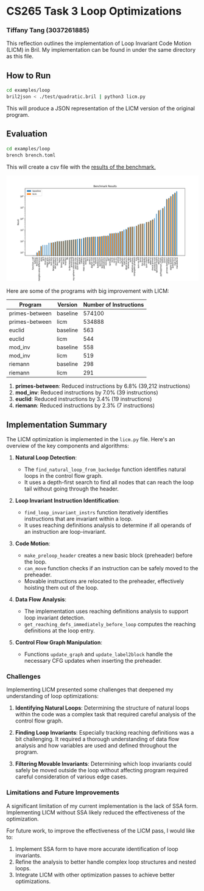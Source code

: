 # CS265 Task 3 Loop Optimizations
### Tiffany Tang (3037261885)
This reflection outlines the implementation of Loop Invariant Code Motion (LICM) in Bril. My implementation can be found in under the same directory as this file.

## How to Run

```bash
cd examples/loop
bril2json < ./test/quadratic.bril | python3 licm.py
```

This will produce a JSON representation of the LICM version of the original program.

## Evaluation

```bash
cd examples/loop
brench brench.toml   
```

This will create a csv file with the [results of the benchmark.](./output.csv)

![Benchmark result](Figure_1.png)

Here are some of the programs with big improvement with LICM:

| Program | Version | Number of Instructions |
|---------|---------|----------------|
| primes-between | baseline | 574100 |
| primes-between | licm | 534888 |
| euclid | baseline | 563 |
| euclid | licm | 544 |
| mod_inv | baseline | 558 |
| mod_inv | licm | 519 |
| riemann | baseline | 298 |
| riemann | licm | 291 |

1. **primes-between**: Reduced instructions by 6.8% (39,212 instructions)
2. **mod_inv**: Reduced instructions by 7.0% (39 instructions)
3. **euclid**: Reduced instructions by 3.4% (19 instructions)
4. **riemann**: Reduced instructions by 2.3% (7 instructions)

## Implementation Summary

The LICM optimization is implemented in the `licm.py` file. Here's an overview of the key components and algorithms:

1. **Natural Loop Detection**: 
   - The `find_natural_loop_from_backedge` function identifies natural loops in the control flow graph.
   - It uses a depth-first search to find all nodes that can reach the loop tail without going through the header.

2. **Loop Invariant Instruction Identification**:
   - `find_loop_invariant_instrs` function iteratively identifies instructions that are invariant within a loop.
   - It uses reaching definitions analysis to determine if all operands of an instruction are loop-invariant.

3. **Code Motion**:
   - `make_preloop_header` creates a new basic block (preheader) before the loop.
   - `can_move` function checks if an instruction can be safely moved to the preheader.
   - Movable instructions are relocated to the preheader, effectively hoisting them out of the loop.

4. **Data Flow Analysis**:
   - The implementation uses reaching definitions analysis to support loop invariant detection.
   - `get_reaching_defs_immediately_before_loop` computes the reaching definitions at the loop entry.

5. **Control Flow Graph Manipulation**:
   - Functions `update_graph` and `update_label2block` handle the necessary CFG updates when inserting the preheader.

### Challenges

Implementing LICM presented some challenges that deepened my understanding of loop optimizations:

1. **Identifying Natural Loops**: Determining the structure of natural loops within the code was a complex task that required careful analysis of the control flow graph.

2. **Finding Loop Invariants**: Especially tracking reaching definitions was a bit challenging. It required a thorough understanding of data flow analysis and how variables are used and defined throughout the program.

3. **Filtering Movable Invariants**: Determining which loop invariants could safely be moved outside the loop without affecting program required careful consideration of various edge cases.

### Limitations and Future Improvements

A significant limitation of my current implementation is the lack of SSA form. Implementing LICM without SSA likely reduced the effectiveness of the optimization. 

For future work, to improve the effectiveness of the LICM pass, I would like to:

1. Implement SSA form to have more accurate identification of loop invariants.
2. Refine the analysis to better handle complex loop structures and nested loops.
3. Integrate LICM with other optimization passes to achieve better optimizations.
